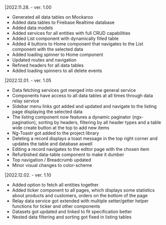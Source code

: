 |2022.11.28. - ver. 1.00

- Generated all data tables on Mockaroo
- Added data tables to Firebase Realtime database
- Added data models
- Added services for all entities with full CRUD capabilities
- Added List component with dynamically filled table
- Added 4 buttons to Home component that navigates to the List component with the selected data
- Added loading spinner to Home component
- Updated routes and navigation
- Refined headers for all data tables
- Added loading spinners to all delete events

|2022.12.01. - ver. 1.05

- Data fetching services got merged into one general service
- Components have access to all data tables at all times through data relay service
- Sidebar menu links got added and updated and navigate to the listing page displaying the selected data
- The listing component now features a dynamic paginator (ngx-pagination), sorting by headers, filtering by all header types and a table wide create button at the top to add new items
- Ng-Toastr got added to the project library
- Deleting a record displays a toast message in the top right corner and updates the table and database aswell
- Editing a record navigates to the editor page with the chosen item
- Refurbished data-table component to make it dumber
- Top navigation / Breadcrumb updated
- Minor visual changes to color-scheme

|2022.12.02. - ver. 1.10

- Added option to fetch all entities together
- Added ticker component to all pages, which displays some statistics about products and customers, orders on the bottom of the page
- Relay data service got extended with multiple setter/getter helper functions for ticker and other components
- Datasets got updated and linked to fit specification better
- Nested data filtering and sorting got fixed in listing tables
